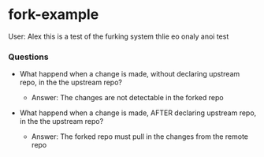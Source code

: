 # fork-example
User: Alex
this is a test of the furking system thlie eo onaly anoi test

### Questions
- What happend when a change is made, without declaring upstream repo, in the the upstream repo?
  - Answer: The changes are not detectable in the forked repo

- What happend when a change is made, AFTER declaring upstream repo, in the the upstream repo?
  - Answer: The forked repo must pull in the changes from the remote repo

